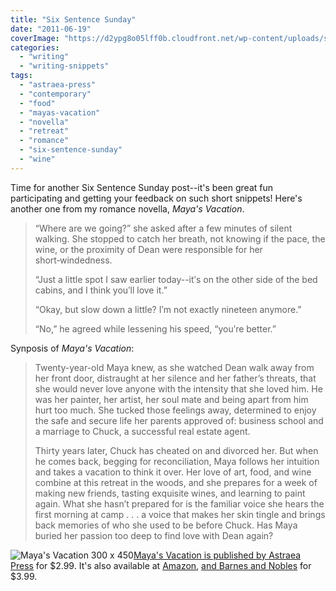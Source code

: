 ```yaml
---
title: "Six Sentence Sunday"
date: "2011-06-19"
coverImage: "https://d2ypg8o05lff0b.cloudfront.net/wp-content/uploads/sites/3/2012/05/Mayas-Vacation-300-x-450.jpg"
categories:
  - "writing"
  - "writing-snippets"
tags:
  - "astraea-press"
  - "contemporary"
  - "food"
  - "mayas-vacation"
  - "novella"
  - "retreat"
  - "romance"
  - "six-sentence-sunday"
  - "wine"
---
```


Time for another Six Sentence Sunday post--it's been great fun participating and getting your feedback on such short snippets! Here's another one from my romance novella, _Maya's Vacation_.

> “Where are we going?” she asked after a few minutes of silent walking. She stopped to catch her breath, not knowing if the pace, the wine, or the proximity of Dean were responsible for her short‑windedness.
>
> “Just a little spot I saw earlier today--itʹs on the other side of the bed cabins, and I think youʹll love it.”
>
> “Okay, but slow down a little? Iʹm not exactly nineteen anymore.”
>
> “No,” he agreed while lessening his speed, “youʹre better.”

Synposis of _Maya's Vacation_:

> Twenty-year-old Maya knew, as she watched Dean walk away from her front door, distraught at her silence and her father’s threats, that she would never love anyone with the intensity that she loved him. He was her painter, her artist, her soul mate and being apart from him hurt too much. She tucked those feelings away, determined to enjoy the safe and secure life her parents approved of: business school and a marriage to Chuck, a successful real estate agent.
>
> Thirty years later, Chuck has cheated on and divorced her. But when he comes back, begging for reconciliation, Maya follows her intuition and takes a vacation to think it over. Her love of art, food, and wine combine at this retreat in the woods, and she prepares for a week of making new friends, tasting exquisite wines, and learning to paint again. What she hasn’t prepared for is the familiar voice she hears the first morning at camp . . . a voice that makes her skin tingle and brings back memories of who she used to be before Chuck. Has Maya buried her passion too deep to find love with Dean again?

 ![Maya's Vacation 300 x 450](https://d2ypg8o05lff0b.cloudfront.net/wp-content/uploads/sites/3/2012/05/Mayas-Vacation-300-x-450.jpg)[Maya's Vacation is published by Astraea Press](http://astraeapress.com/#ecwid:category=662245&amp;mode=product&amp;product=3028832 "Purchase at Astraea") for $2.99. It's also available at [Amazon](http://www.amazon.com/Mayas-Vacation-ebook/dp/B004UB1REI/ref=sr_1_1?ie=UTF8&amp;qid=1301931188&amp;sr=8-1), [and Barnes and Nobles](http://productsearch.barnesandnoble.com/search/results.aspx?store=EBOOK&amp;WRD=maya%27s+vacation&amp;box=maya%27s%20vacation&amp;pos=-1&amp;ugrp=2) for $3.99.
